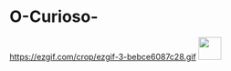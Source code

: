 # O-Curioso-

https://ezgif.com/crop/ezgif-3-bebce6087c28.gif
<img src="https://ezgif.com/crop/ezgif-3-bebce6087c28.gif" width="40" height="40" />
